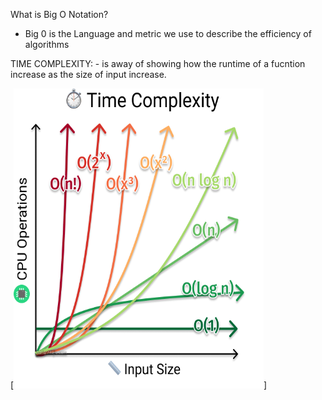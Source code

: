 

What is Big O Notation?
 -  Big 0 is the Language and metric we use to describe the efficiency of algorithms


TIME COMPLEXITY: 
    - is away of showing how the runtime of a fucntion increase as the size of input increase.

[<img src="time-complexity-examples.png"  style="width:400px;height:480px;">]